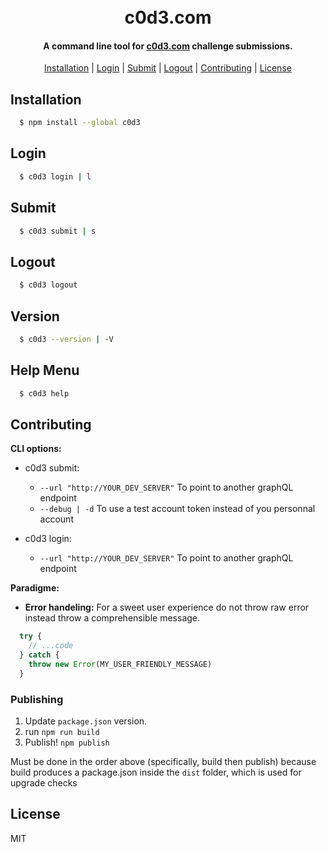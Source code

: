 <h1 align="center">
  <br>
  c0d3.com
  <br>
</h1>

<h4 align="center">A command line tool for <a href="https://c0d3.com" target="_blank">c0d3.com</a> challenge submissions.</h4>

<p align="center">
  <a href="#installation">Installation</a> |
  <a href="#Login">Login</a> |
  <a href="#submit">Submit</a> |
  <a href="#logout">Logout</a> |
  <a href="#Contributing">Contributing</a> |
  <a href="#license">License</a>
</p>

## Installation

```bash
  $ npm install --global c0d3
```

## Login
```bash
  $ c0d3 login | l
```

## Submit
```bash
  $ c0d3 submit | s
```

## Logout
```bash
  $ c0d3 logout
```

## Version
```bash
  $ c0d3 --version | -V
```

## Help Menu
```bash
  $ c0d3 help
```

## Contributing
**CLI options:**

  - c0d3 submit:
    - `--url "http://YOUR_DEV_SERVER"` To point to another graphQL endpoint
    - `--debug | -d` To use a test account token instead of you personnal account

  - c0d3 login: 
    - `--url "http://YOUR_DEV_SERVER"` To point to another graphQL endpoint

**Paradigme:**

- **Error handeling:** For a sweet user experience do not throw raw error instead throw a comprehensible message.
```javascript
  try {
    // ...code
  } catch {
    throw new Error(MY_USER_FRIENDLY_MESSAGE)
  }
```

### Publishing

1. Update `package.json` version.
2. run `npm run build`
3. Publish! `npm publish`

Must be done in the order above (specifically, build then publish) because build produces a package.json inside the `dist` folder, which is used for upgrade checks

## 

## License

MIT

